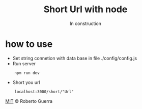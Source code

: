 <h1 align='center'>Short Url with node</h1>

<p align='center'>In construction</p>

# how to use

- Set string connetion with data base in file ./config/config.js
- Run server
```
    npm run dev
``` 
- Short you url
```
    localhost:3000/short/"Url"
``` 
[MIT](/LICENSE) &copy; Roberto Guerra